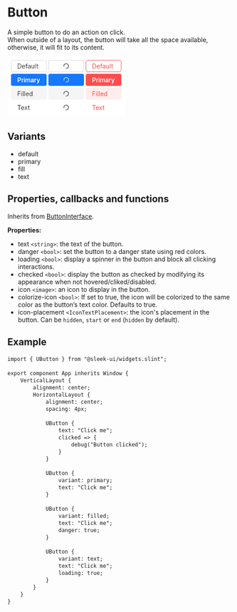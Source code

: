 # Button
A simple button to do an action on click.  
When outside of a layout, the button will take all the space available, otherwise, it will fit to its content.  

![buttons presentation](images/button.png)

## Variants
- default
- primary
- fill
- text

## Properties, callbacks and functions
Inherits from [ButtonInterface](./button-interface.md).  

**Properties:**
- text `<string>`: the text of the button.
- danger `<bool>`: set the button to a danger state using red colors.
- loading `<bool>`: display a spinner in the button and block all clicking interactions.
- checked `<bool>`: display the button as checked by modifying its appearance when not hovered/cliked/disabled.
- icon `<image>`: an icon to display in the button.
- colorize-icon `<bool>`: If set to true, the icon will be colorized to the same color as the button’s text color. Defaults to true.
- icon-placement `<IconTextPlacement>`: the icon's placement in the button. Can be `hidden`, `start` or `end` (`hidden` by default).

## Example
```slint
import { UButton } from "@sleek-ui/widgets.slint";

export component App inherits Window {
	VerticalLayout {
		alignment: center;
		HorizontalLayout {
			alignment: center;
			spacing: 4px;

			UButton {
				text: "Click me";
				clicked => {
					debug("Button clicked");
				}
			}

			UButton {
				variant: primary;
				text: "Click me";
			}

			UButton {
				variant: filled;
				text: "Click me";
				danger: true;
			}

			UButton {
				variant: text;
				text: "Click me";
				loading: true;
			}
		}
	}
}
```